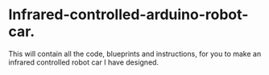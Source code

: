 # Infrared-controlled-arduino-robot-car.
This will contain all the code, blueprints and instructions, for you to make an infrared controlled robot car I have designed.
